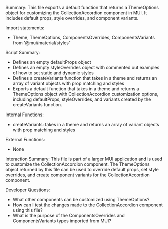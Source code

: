 Summary:
This file exports a default function that returns a ThemeOptions object for customizing the CollectionAccordion component in MUI. It includes default props, style overrides, and component variants.

Import statements:
- Theme, ThemeOptions, ComponentsOverrides, ComponentsVariants from '@mui/material/styles'

Script Summary:
- Defines an empty defaultProps object
- Defines an empty styleOverrides object with commented out examples of how to set static and dynamic styles
- Defines a createVariants function that takes in a theme and returns an array of variant objects with prop matching and styles
- Exports a default function that takes in a theme and returns a ThemeOptions object with CollectionAccordion customization options, including defaultProps, styleOverrides, and variants created by the createVariants function.

Internal Functions:
- createVariants: takes in a theme and returns an array of variant objects with prop matching and styles

External Functions:
- None

Interaction Summary:
This file is part of a larger MUI application and is used to customize the CollectionAccordion component. The ThemeOptions object returned by this file can be used to override default props, set style overrides, and create component variants for the CollectionAccordion component.

Developer Questions:
- What other components can be customized using ThemeOptions?
- How can I test the changes made to the CollectionAccordion component using this file?
- What is the purpose of the ComponentsOverrides and ComponentsVariants types imported from MUI?